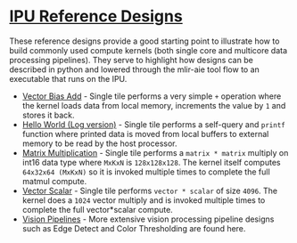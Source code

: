 <!---//===- README.md --------------------------*- Markdown -*-===//
//
// This file is licensed under the Apache License v2.0 with LLVM Exceptions.
// See https://llvm.org/LICENSE.txt for license information.
// SPDX-License-Identifier: Apache-2.0 WITH LLVM-exception
//
// Copyright (C) 2022, Advanced Micro Devices, Inc.
// 
//===----------------------------------------------------------------------===//-->

# <ins>IPU Reference Designs</ins>

These reference designs provide a good starting point to illustrate how to build commonly used compute kernels (both single core and multicore data processing pipelines). They serve to highlight how designs can be described in python and lowered through the mlir-aie tool flow to an executable that runs on the IPU. 

* [Vector Bias Add](./vector_bias_add) - Single tile performs a very simple `+` operation where the kernel loads data from local memory, increments the value by `1` and stores it back.
* [Hello World (Log version)](./log_hello_world) - Single tile performs a self-query and `printf` function where printed data is moved from local buffers to external memory to be read by the host processor.
* [Matrix Multiplication](./matrix_multiplication) - Single tile performs a `matrix * matrix` multiply on int16 data type where `MxKxN` is `128x128x128`. The kernel itself computes `64x32x64 (MxKxN)` so it is invoked multiple times to complete the full matmul compute.
* [Vector Scalar](./vector_scalar) - Single tile performs `vector * scalar` of size `4096`. The kernel does a `1024` vector multiply and is invoked multiple times to complete the full vector*scalar compute.
* [Vision Pipelines](./vision_pipelines) - More extensive vision processing pipeline designs such as Edge Detect and Color Thresholding are found here.

